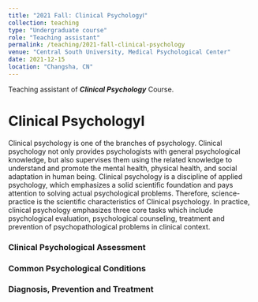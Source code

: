 ```yaml
---
title: "2021 Fall: Clinical PsychologyⅠ"
collection: teaching
type: "Undergraduate course"
role: "Teaching assistant"
permalink: /teaching/2021-fall-clinical-psychology
venue: "Central South University, Medical Psychological Center"
date: 2021-12-15
location: "Changsha, CN"
---
```


Teaching assistant of ***Clinical Psychology*** Course.

# Clinical PsychologyⅠ
Clinical psychology is one of the branches of psychology. Clinical psychology not only provides psychologists with general psychological knowledge, but also supervises them using the related knowledge to understand and promote the mental health, physical health, and social adaptation in human being. Clinical psychology is a discipline of applied psychology, which emphasizes a solid scientific foundation and pays attention to solving actual psychological problems. Therefore, science-practice is the scientific characteristics of Clinical psychology. In practice, clinical psychology emphasizes three core tasks which include psychological evaluation, psychological counseling, treatment and prevention of psychopathological problems in clinical context.
### Clinical Psychological Assessment

### Common Psychological Conditions

### Diagnosis, Prevention and Treatment
